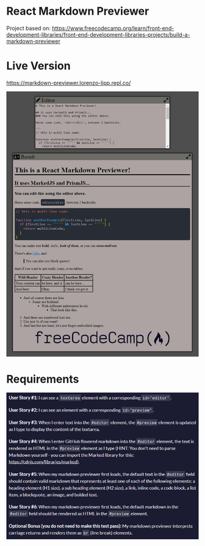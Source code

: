 # React Markdown Previewer

Project based on: https://www.freecodecamp.org/learn/front-end-development-libraries/front-end-development-libraries-projects/build-a-markdown-previewer

# Live Version

https://markdown-previewer.lorenzo-lipp.repl.co/

![image](images/preview.jpg)

# Requirements

![image](images/requirements.png)